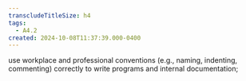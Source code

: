 ```yaml
---
transcludeTitleSize: h4
tags:
  - A4.2
created: 2024-10-08T11:37:39.000-0400
---
```

use workplace and professional conventions (e.g., naming, indenting, commenting) correctly to write programs and internal documentation;